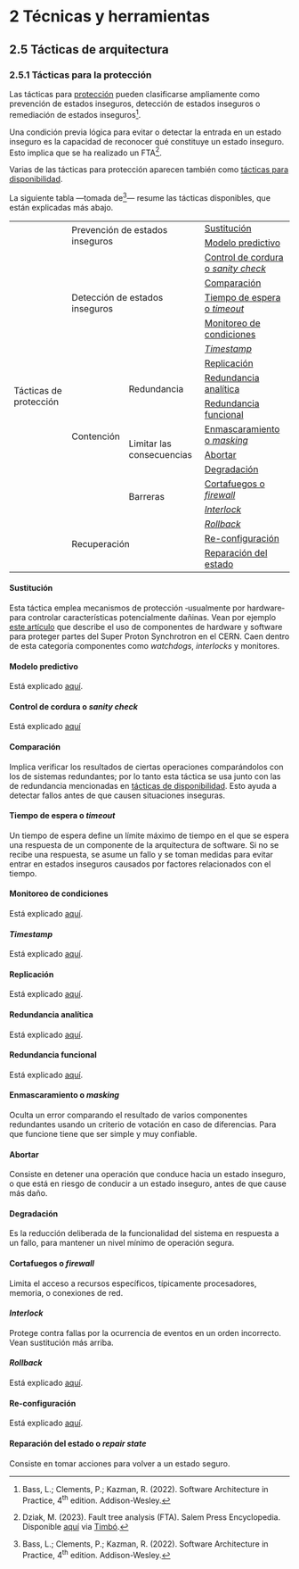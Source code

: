 # 2 Técnicas y herramientas

## 2.5 Tácticas de arquitectura

### 2.5.1 Tácticas para la protección

Las tácticas para [protección](/4_Conceptos/4_Proteccion.md) pueden clasificarse
ampliamente como prevención de estados inseguros, detección de estados inseguros
o remediación de estados inseguros[^1].

[^1]: Bass, L.; Clements, P.; Kazman, R. (2022). Software Architecture in
      Practice, 4<sup>th</sup> edition. Addison-Wesley.

Una condición previa lógica para evitar o detectar la entrada en un estado
inseguro es la capacidad de reconocer qué constituye un estado inseguro. Esto
implica que se ha realizado un FTA[^2].

[^2]: Dziak, M. (2023). Fault tree analysis (FTA). Salem Press Encyclopedia.
    Disponible
    [aquí](https://research-ebsco-com.proxy.timbo.org.uy/c/wrhwqo/viewer/html/viipaan4lv)
    via [Timbó](https://timbo.org.uy/).

Varias de las tácticas para protección aparecen también como [tácticas para
disponibilidad](/2_Tecnicas_y_herramientas/2_05_.Tacticas_arquitectura/2_05_01_Tacticas_disponibilidad.md).

La siguiente tabla —tomada de[^1]— resume las tácticas disponibles, que están
explicadas más abajo.

<table>
  <tr>
    <td rowspan="18">
      Tácticas de protección
    </td>
    <td rowspan="2" colspan="2">
      Prevención de estados inseguros
    </td>
    <td>
      <a href="#sustitución">Sustitución</a>
    </td>
  </tr>
  <tr>
    <td>
      <a href="#modelo-predictivo">Modelo predictivo</a>
    </td>
  </tr>
  <tr>
    <td rowspan="5" colspan="2">
      Detección de estados inseguros
    </td>
    <td>
      <a href="#control-de-cordura-o-sanity-check">Control de cordura o
      <i>sanity check</i></a>
    </td>
  </tr>
  <tr>
    <td>
      <a href="#comparación">Comparación</a>
    </td>
  </tr>
  <tr>
    <td>
      <a href="#tiempo-de-espera-o-timeout">Tiempo de espera o <i>timeout</i></a>
    </td>
  </tr>
  <tr>
    <td>
      <a href="#monitoreo-de-condiciones">Monitoreo de condiciones</a>
    </td>
  </tr>
  <tr>
    <td>
      <a href="#timestamp"><i>Timestamp</i></a>
    </td>
  </tr>
  <tr>
    <td rowspan="8">
      Contención
    </td>
    <td rowspan="3">
      Redundancia
    </td>
    <td>
      <a href="#replicación">Replicación</a>
    </td>
  </tr>
  <tr>
    <td>
      <a href="#redundancia-analítica">Redundancia analítica</a>
    </td>
  </tr>
  <tr>
    <td>
      <a href="#redundancia-funcional">Redundancia funcional</a>
    </td>
  </tr>
  <tr>
    <td rowspan="3">
      Limitar las consecuencias
    </td>
    <td>
      <a href="#enmascaramiento-o-masking">Enmascaramiento o <i>masking</i></a>
    </td>
  </tr>
  <tr>
    <td>
      <a href="#abortar">Abortar</a>
    </td>
  </tr>
  <tr>
    <td>
      <a href="#degradación">Degradación</a>
    </td>
  </tr>
  <tr>
    <td rowspan="2">
      Barreras
    </td>
    <td>
      <a href="#cortafuegos-o-firewall">Cortafuegos o <i>firewall</i></a>
    </td>
  </tr>
  <tr>
    <td>
      <a href="#interlock"><i>Interlock</i></a>
    </td>
  </tr>
  <tr>
    <td colspan="2" rowspan="3">
      Recuperación
    </td>
    <td>
       <a href="#rollback"><i>Rollback</i></a>
    </td>
  </tr>
  <tr>
    <td>
      <a href="#re-configuración">Re-configuración</a>
    </td>
  </tr>
  <tr>
    <td>
      <a href="#reparación-del-estado-o-repair-state">Reparación del estado</a>
    </td>
  </tr>
</table>

#### Sustitución

Esta táctica emplea mecanismos de protección ‑usualmente por hardware‑ para
controlar características potencialmente dañinas. Vean por ejemplo [este
artículo](https://accelconf.web.cern.ch/ica07/papers/WPPB03.pdf) que describe el
uso de componentes de hardware y software para proteger partes del Super Proton
Synchrotron en el CERN. Caen dentro de esta categoría componentes como
*watchdogs*, *interlocks* y monitores.

#### Modelo predictivo

Está explicado [aquí](./2_05_01_Tacticas_disponibilidad.md#modelo-predictivo).

#### Control de cordura o *sanity check*

Está explicado [aquí](./2_05_01_Tacticas_disponibilidad.md#control-de-cordura-o-sanity-check)

#### Comparación

Implica verificar los resultados de ciertas operaciones comparándolos con los de
sistemas redundantes; por lo tanto esta táctica se usa junto con las de
redundancia mencionadas en [tácticas de
disponibilidad](./2_05_01_Tacticas_disponibilidad.md#voto-replicación). Esto ayuda
a detectar fallos antes de que causen situaciones inseguras.

#### Tiempo de espera o *timeout*

Un tiempo de espera define un límite máximo de tiempo en el que se espera una
respuesta de un componente de la arquitectura de software. Si no se recibe una
respuesta, se asume un fallo y se toman medidas para evitar entrar en estados
inseguros causados por factores relacionados con el tiempo.

#### Monitoreo de condiciones

Está explicado
[aquí](./2_05_01_Tacticas_disponibilidad.md#monitoreo-de-condiciones).

#### *Timestamp*

Está explicado [aquí](./2_05_01_Tacticas_disponibilidad.md#timestamp).

#### Replicación

Está explicado [aquí](./2_05_01_Tacticas_disponibilidad.md#voto-replicación).

#### Redundancia analítica

Está explicado
[aquí](./2_05_01_Tacticas_disponibilidad.md#voto-redundancia-analítica).

#### Redundancia funcional

Está explicado
[aquí](./2_05_01_Tacticas_disponibilidad.md#voto-redundancia-funcional).

#### Enmascaramiento o *masking*

Oculta un error comparando el resultado de varios componentes redundantes usando
un criterio de votación en caso de diferencias. Para que funcione tiene que ser
simple y muy confiable.

#### Abortar

Consiste en detener una operación que conduce hacia un estado inseguro, o que
está en riesgo de conducir a un estado inseguro, antes de que cause más daño.

#### Degradación

Es la reducción deliberada de la funcionalidad del sistema en respuesta a un
fallo, para mantener un nivel mínimo de operación segura.

#### Cortafuegos o *firewall*

Limita el acceso a recursos específicos, típicamente procesadores, memoria, o
conexiones de red.

#### *Interlock*

Protege contra fallas por la ocurrencia de eventos en un orden incorrecto. Vean
sustitución más arriba.

#### *Rollback*

Está explicado [aquí](./2_05_01_Tacticas_disponibilidad.md#rollback).

#### Re-configuración

Está explicado [aquí](./2_05_01_Tacticas_disponibilidad.md#re-configuración).

#### Reparación del estado o *repair state*

Consiste en tomar acciones para volver a un estado seguro.
